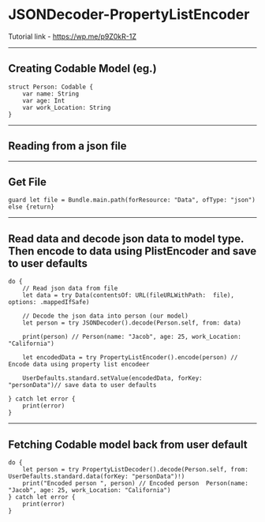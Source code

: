 # JSONDecoder-PropertyListEncoder

Tutorial link - https://wp.me/p9Z0kR-1Z

---

 Creating Codable Model (eg.)
---

```
struct Person: Codable {
    var name: String
    var age: Int
    var work_Location: String
}
```

--- 
Reading from a json file
---

---
Get File
---

```
guard let file = Bundle.main.path(forResource: "Data", ofType: "json") else {return}
```

---
Read data and decode json data to model type. Then encode to data using PlistEncoder and save to user defaults
---

```
do {
    // Read json data from file
    let data = try Data(contentsOf: URL(fileURLWithPath:  file), options: .mappedIfSafe)
 
    // Decode the json data into person (our model)
    let person = try JSONDecoder().decode(Person.self, from: data)
 
    print(person) // Person(name: "Jacob", age: 25, work_Location: "California")
 
    let encodedData = try PropertyListEncoder().encode(person) // Encode data using property list encodeer
 
    UserDefaults.standard.setValue(encodedData, forKey: "personData")// save data to user defaults
 
} catch let error {
    print(error)
}
```

---
Fetching Codable model back from user default
---

```
do {
    let person = try PropertyListDecoder().decode(Person.self, from: UserDefaults.standard.data(forKey: "personData")!)
    print("Encoded person ", person) // Encoded person  Person(name: "Jacob", age: 25, work_Location: "California")
} catch let error {
    print(error)
}
```

